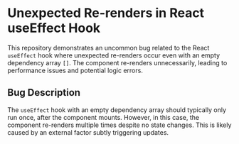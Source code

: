 # Unexpected Re-renders in React useEffect Hook

This repository demonstrates an uncommon bug related to the React `useEffect` hook where unexpected re-renders occur even with an empty dependency array `[]`.  The component re-renders unnecessarily, leading to performance issues and potential logic errors.

## Bug Description

The `useEffect` hook with an empty dependency array should typically only run once, after the component mounts. However, in this case, the component re-renders multiple times despite no state changes. This is likely caused by an external factor subtly triggering updates.